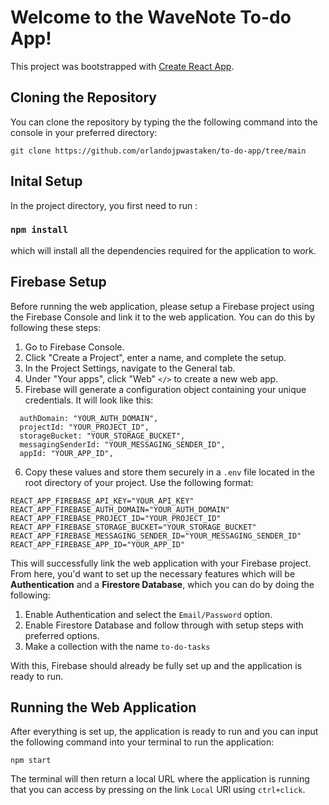 # Welcome to the WaveNote To-do App!

This project was bootstrapped with [Create React App](https://github.com/facebook/create-react-app).

## Cloning the Repository
You can clone the repository by typing the the following command into the console in your preferred directory:
```
git clone https://github.com/orlandojpwastaken/to-do-app/tree/main
```

## Inital Setup
In the project directory, you first need to run :

### `npm install`

which will install all the dependencies required for the application to work.

## Firebase Setup

Before running the web application, please setup a Firebase project using the Firebase Console and link it to the web application. You can do this by following these steps:

1. Go to Firebase Console.
2. Click "Create a Project", enter a name, and complete the setup.
3. In the Project Settings, navigate to the General tab.
4. Under "Your apps", click "Web" ``</>`` to create a new web app.
5. Firebase will generate a configuration object containing your unique credentials. It will look like this:
```  apiKey: "YOUR_API_KEY",
  authDomain: "YOUR_AUTH_DOMAIN",
  projectId: "YOUR_PROJECT_ID",
  storageBucket: "YOUR_STORAGE_BUCKET",
  messagingSenderId: "YOUR_MESSAGING_SENDER_ID",
  appId: "YOUR_APP_ID",
```
6. Copy these values and store them securely in a ```.env``` file located in the root directory of your project. Use the following format:
```
REACT_APP_FIREBASE_API_KEY="YOUR_API_KEY"
REACT_APP_FIREBASE_AUTH_DOMAIN="YOUR_AUTH_DOMAIN"
REACT_APP_FIREBASE_PROJECT_ID="YOUR_PROJECT_ID"
REACT_APP_FIREBASE_STORAGE_BUCKET="YOUR_STORAGE_BUCKET"
REACT_APP_FIREBASE_MESSAGING_SENDER_ID="YOUR_MESSAGING_SENDER_ID"
REACT_APP_FIREBASE_APP_ID="YOUR_APP_ID"
```

This will successfully link the web application with your Firebase project. From here, you'd want to set up the necessary features which will be **Authentication** and a **Firestore Database**, which you can do by doing the following:

1. Enable Authentication and select the ```Email/Password``` option.
2. Enable Firestore Database and follow through with setup steps with preferred options.
3. Make a collection with the name ```to-do-tasks```

With this, Firebase should already be fully set up and the application is ready to run.

## Running the Web Application


After everything is set up, the application is ready to run and you can input the following command into your terminal to run the application:

```npm start```

The terminal will then return a local URL where the application is running that you can access by pressing on the link ```Local``` URl using ```ctrl+click```.
